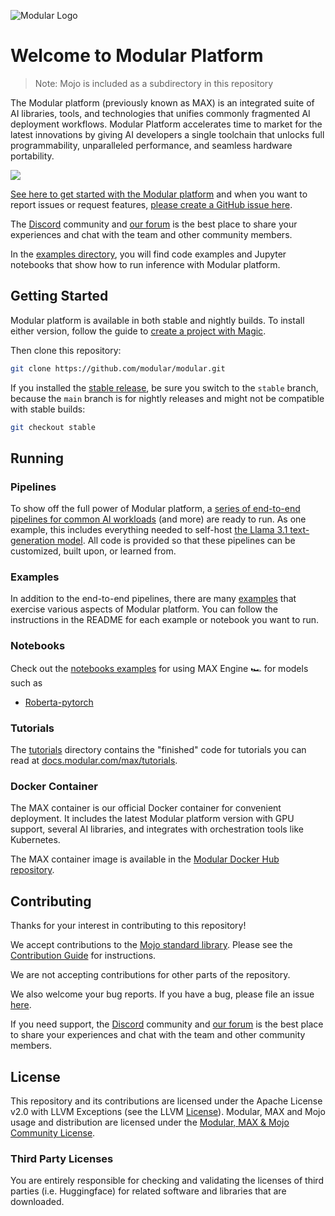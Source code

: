 ![Modular Logo](https://modular-assets.s3.amazonaws.com/images/GitHubBannerModular.png)

# Welcome to Modular Platform

> Note: Mojo is included as a subdirectory in this repository

The Modular platform (previously known as MAX) is an integrated suite of AI
libraries, tools, and technologies that unifies commonly fragmented AI
deployment workflows. Modular Platform accelerates time to market for the latest
innovations by giving AI developers a single toolchain that unlocks full
programmability, unparalleled performance, and seamless hardware portability.

![](https://docs.modular.com/images/github/max-stack.png)

[See here to get started with the Modular platform](https://docs.modular.com/max/get-started)
and when you want to report issues or request features,
[please create a GitHub issue here](https://github.com/modular/modular/issues/new/choose).

The [Discord](https://discord.gg/modular) community and
[our forum](https://forum.modular.com/) is the best place to share
your experiences and chat with the team and other community members.

In the [examples directory](https://github.com/modular/modular/tree/main/examples),
you will find code examples and Jupyter notebooks that show how to run inference
with Modular platform.

## Getting Started

Modular platform is available in both stable and nightly builds. To install
either version, follow the guide to [create a project with
Magic](https://docs.modular.com/max/create-project).

Then clone this repository:

```bash
git clone https://github.com/modular/modular.git
```

If you installed the [stable
release](https://docs.modular.com/max/packages#stable-release), be sure you
switch to the `stable` branch, because the `main` branch is for nightly
releases and might not be compatible with stable builds:

```bash
git checkout stable
```

## Running

### Pipelines

To show off the full power of Modular platform, a
[series of end-to-end pipelines for common AI workloads](./src/max/pipelines/)
(and more) are ready to run. As one example, this includes everything needed to
self-host
[the Llama 3.1 text-generation model](./src/max/pipelines/architectures/llama3/).
All code is provided so that these pipelines can be customized, built upon, or
learned from.

### Examples

In addition to the end-to-end pipelines, there are many [examples](./examples/)
that exercise various aspects of Modular platform. You can follow the
instructions in the README for each example or notebook you want to run.

### Notebooks

Check out the [notebooks examples](./examples/notebooks/) for using MAX Engine
🏎️ for models such as

- [Roberta-pytorch](./examples/notebooks/roberta-python-pytorch.ipynb)

### Tutorials

The [tutorials](./tutorials/) directory contains the "finished" code for
tutorials you can read at
[docs.modular.com/max/tutorials](https://docs.modular.com/max/tutorials).

### Docker Container

The MAX container is our official Docker container for convenient deployment.
It includes the latest Modular platform version with GPU support, several AI
libraries, and integrates with orchestration tools like Kubernetes.

The MAX container image is available in the
[Modular Docker Hub repository](https://hub.docker.com/repository/docker/modular/max-nvidia-base/).

## Contributing

Thanks for your interest in contributing to this repository!

We accept contributions to the [Mojo standard library](./mojo).
Please see the [Contribution Guide](mojo/CONTRIBUTING.md) for instructions.

We are not accepting contributions for other parts of the repository.

We also welcome your bug reports.  If you have a bug, please file an issue
[here](https://github.com/modular/modular/issues/new/choose).

If you need support, the [Discord](https://discord.gg/modular)
community and [our forum](https://forum.modular.com/) is the best
place to share your experiences and chat with the team and other
community members.

## License

This repository and its contributions are licensed under the Apache License
v2.0 with LLVM Exceptions (see the LLVM [License](https://llvm.org/LICENSE.txt)).
Modular, MAX and Mojo usage and distribution are licensed under the
[Modular, MAX & Mojo Community License](https://www.modular.com/legal/max-mojo-license).

### Third Party Licenses

You are entirely responsible for checking and validating the licenses of
third parties (i.e. Huggingface) for related software and libraries that are downloaded.
